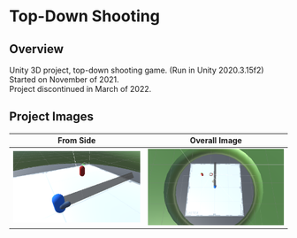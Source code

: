# Top-Down Shooting
## Overview
Unity 3D project, top-down shooting game. (Run in Unity 2020.3.15f2)
<br>
Started on November of 2021.
<br>
Project discontinued in March of 2022.
<br>
## Project Images
From Side             |  Overall Image
:-------------------------:|:-------------------------:
![image(1)](https://github.com/kimagure-ningen/unity-topdownshooting/blob/main/Images/image(1).png)  |  ![image(2)](https://github.com/kimagure-ningen/unity-topdownshooting/blob/main/Images/image(2).png)
